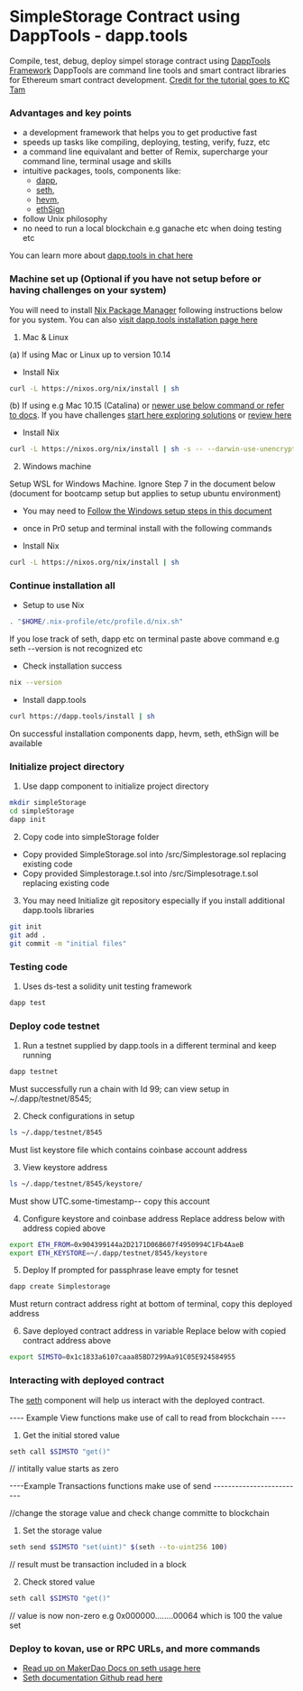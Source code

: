 # SimpleStorage Contract using DappTools - dapp.tools

Compile, test, debug, deploy simpel storage contract using [DappTools Framework](https://dapp.tools/)
DappTools are command line tools and smart contract libraries for Ethereum smart contract development.
[Credit for the tutorial goes to KC Tam](https://medium.com/coinmonks/use-dapp-tools-for-ethereum-contract-development-2775d8b2ba0)

### Advantages and key points
- a development framework that helps you to get productive fast
- speeds up tasks like compiling, deploying, testing, verify, fuzz,  etc
- a command line equivalant and better of Remix, supercharge your command line, terminal usage and skills
- intuitive packages, tools, components like:
  - [dapp](https://github.com/dapphub/dapptools/tree/master/src/dapp#readme), 
  - [seth](https://github.com/dapphub/dapptools/tree/master/src/seth#readme),
  - [hevm](https://github.com/dapphub/dapptools/tree/master/src/hevm#readme), 
  - [ethSign](https://github.com/dapphub/dapptools/tree/master/src/ethsign#readme)
- follow Unix philosophy 
- no need to run a local blockchain e.g ganache etc when doing testing etc 

You can learn more about [dapp.tools in chat here]( dapphub.chat)

### Machine set up (Optional if you have not setup before or having challenges on your system)

You will need to install [Nix Package Manager](https://nixos.org/manual/nix/stable/#chap-installation) following instructions below for you system. You can also [visit dapp.tools installation page here](https://github.com/dapphub/dapptools#installation)

1. Mac & Linux

(a) If using Mac or Linux up to version 10.14  

- Install Nix
```sh
curl -L https://nixos.org/nix/install | sh
```

(b) If using e.g Mac 10.15 (Catalina) or [newer use below command or refer to docs](https://nixos.org/manual/nix/stable/#sect-macos-installation). If you have challenges [start here exploring solutions](https://forum.holochain.org/t/nix-on-macos-catalina/1130/18) or [review here](https://github.com/NixOS/nix/issues/2925#issuecomment-539490866)

- Install Nix
```sh
curl -L https://nixos.org/nix/install | sh -s -- --darwin-use-unencrypted-nix-store-volume
```

2. Windows machine 

Setup WSL for Windows Machine. 
Ignore Step 7 in the document below (document for bootcamp setup but applies to setup ubuntu environment)

- You may need to [Follow the Windows setup steps in this document](https://www.evernote.com/shard/s584/client/snv?noteGuid=960efc37-4e96-f95a-8c19-cc3b39b54836&noteKey=fd3fd7c99f629eb72a29552f16e4c9e8&sn=https%3A%2F%2Fwww.evernote.com%2Fshard%2Fs584%2Fsh%2F960efc37-4e96-f95a-8c19-cc3b39b54836%2Ffd3fd7c99f629eb72a29552f16e4c9e8&title=B00tc%2540mp%2Bwin10%2Benv.)

- once in Pr0 setup and terminal install with the following commands

- Install Nix
```sh
curl -L https://nixos.org/nix/install | sh
```

### Continue installation all

- Setup to use Nix
```sh
. "$HOME/.nix-profile/etc/profile.d/nix.sh"
```
If you lose track of seth, dapp etc on terminal paste above command e.g seth --version is not recognized etc

- Check installation success
```sh
nix --version
```

- Install dapp.tools
```sh
curl https://dapp.tools/install | sh
```
On successful installation components dapp, hevm, seth, ethSign will be available 


### Initialize project directory  

1. Use dapp component to initialize project directory 
```sh
mkdir simpleStorage
cd simpleStorage
dapp init
```

2. Copy code into simpleStorage folder
- Copy provided SimpleStorage.sol into /src/Simplestorage.sol replacing existing code
- Copy provided Simplestorage.t.sol into /src/Simplesotrage.t.sol replacing existing code 

3. You may need Initialize git repository especially if you install additional dapp.tools libraries 
```sh
git init
git add .
git commit -m "initial files"
```

### Testing code

1. Uses ds-test a solidity unit testing framework 
```sh
dapp test
```

### Deploy code testnet

1. Run a testnet supplied by dapp.tools in a different terminal and keep running
```sh
dapp testnet
```
Must successfully run a chain with Id 99; can view setup in ~/.dapp/testnet/8545; 

2. Check configurations in setup
```sh
ls ~/.dapp/testnet/8545
```
Must list keystore file which contains coinbase account address 

3. View keystore address 
```sh
ls ~/.dapp/testnet/8545/keystore/
```
Must show UTC.some-timestamp--<account> copy this account

4. Configure keystore and coinbase address
Replace address below with address copied above 
```sh
export ETH_FROM=0x904399144a2D2171D06B607f4950994C1Fb4AaeB
export ETH_KEYSTORE=~/.dapp/testnet/8545/keystore
```

5. Deploy
If prompted for passphrase leave empty for tesnet
```sh
dapp create Simplestorage
```
Must return contract address right at bottom of terminal, copy this deployed address

6. Save deployed contract address in variable
Replace below with copied contract address above
```sh
export SIMSTO=0x1c1833a6107caaa85BD7299Aa91C05E924584955
```

### Interacting with deployed contract

The [seth](https://github.com/dapphub/dapptools/tree/master/src/seth#readme) component will help us interact with the deployed contract.

---- Example View functions make use of call to read from blockchain ----

1. Get the initial stored value
```sh
seth call $SIMSTO "get()"
```
// intitally value starts as zero 

----Example Transactions functions make use of send -------------------------

//change the storage value and check change committe to blockchain

1. Set the storage value 
```sh
seth send $SIMSTO "set(uint)" $(seth --to-uint256 100)
```
// result must be transaction included in a block

2. Check stored value 
```sh
seth call $SIMSTO "get()"
```
// value is now non-zero e.g 0x000000........00064 which is 100 the value set

### Deploy to kovan, use or RPC URLs, and more commands
 - [Read up on MakerDao Docs on seth usage here](https://docs.makerdao.com/clis/seth)
 - [Seth documentation Github read here](https://github.com/dapphub/dapptools/blob/master/src/seth/README.md)

